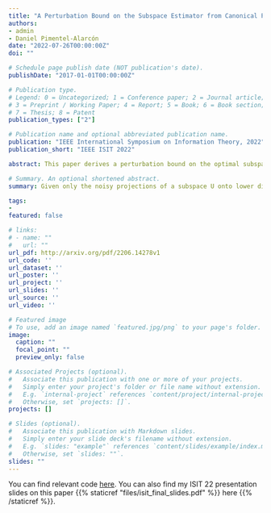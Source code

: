 ```yaml
---
title: "A Perturbation Bound on the Subspace Estimator from Canonical Projections"
authors:
- admin
- Daniel Pimentel-Alarcón
date: "2022-07-26T00:00:00Z"
doi: ""

# Schedule page publish date (NOT publication's date).
publishDate: "2017-01-01T00:00:00Z"

# Publication type.
# Legend: 0 = Uncategorized; 1 = Conference paper; 2 = Journal article;
# 3 = Preprint / Working Paper; 4 = Report; 5 = Book; 6 = Book section;
# 7 = Thesis; 8 = Patent
publication_types: ["2"]

# Publication name and optional abbreviated publication name.
publication: "IEEE International Symposium on Information Theory, 2022"
publication_short: "IEEE ISIT 2022"

abstract: This paper derives a perturbation bound on the optimal subspace estimator obtained from a subset of its canonical projections contaminated by noise. This fundamental result has important implications in matrix completion, subspace clustering, and related problems.

# Summary. An optional shortened abstract.
summary: Given only the noisy projections of a subspace U onto lower dimensions, we give a method of reconstructing U based on previous work and an upper bound on the error of estimation alongside experiments. 

tags:
- 
featured: false

# links:
# - name: ""
#   url: ""
url_pdf: http://arxiv.org/pdf/2206.14278v1
url_code: ''
url_dataset: ''
url_poster: ''
url_project: ''
url_slides: ''
url_source: ''
url_video: ''

# Featured image
# To use, add an image named `featured.jpg/png` to your page's folder. 
image:
  caption: ""
  focal_point: ""
  preview_only: false

# Associated Projects (optional).
#   Associate this publication with one or more of your projects.
#   Simply enter your project's folder or file name without extension.
#   E.g. `internal-project` references `content/project/internal-project/index.md`.
#   Otherwise, set `projects: []`.
projects: []

# Slides (optional).
#   Associate this publication with Markdown slides.
#   Simply enter your slide deck's filename without extension.
#   E.g. `slides: "example"` references `content/slides/example/index.md`.
#   Otherwise, set `slides: ""`.
slides: ""
---
```


You can find relevant code [here](https://github.com/ksrivastava1/identifying-subspaces). You can also find my ISIT 22 presentation slides on this paper {{% staticref "files/isit_final_slides.pdf" %}} here {{% /staticref %}}.
